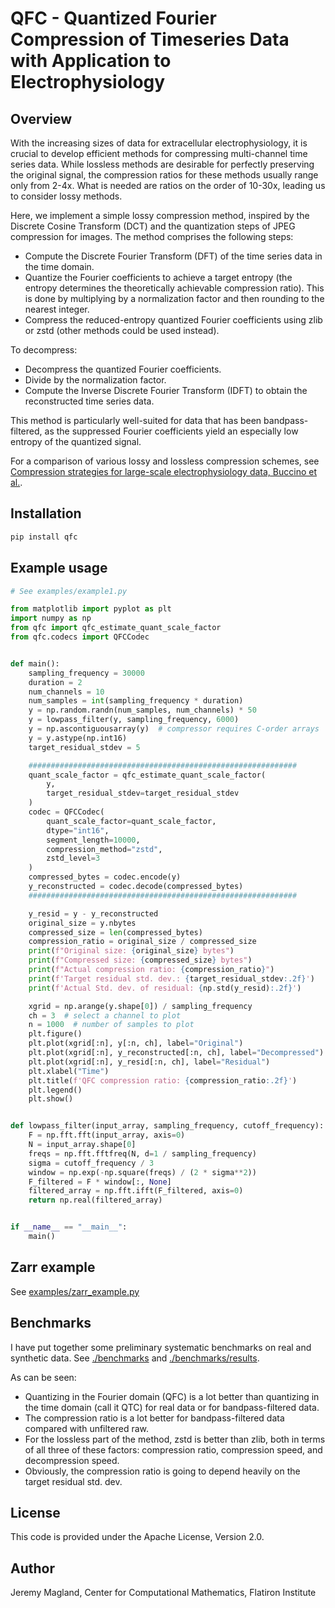 # QFC - Quantized Fourier Compression of Timeseries Data with Application to Electrophysiology

## Overview

With the increasing sizes of data for extracellular electrophysiology, it is crucial to develop efficient methods for compressing multi-channel time series data. While lossless methods are desirable for perfectly preserving the original signal, the compression ratios for these methods usually range only from 2-4x. What is needed are ratios on the order of 10-30x, leading us to consider lossy methods.

Here, we implement a simple lossy compression method, inspired by the Discrete Cosine Transform (DCT) and the quantization steps of JPEG compression for images. The method comprises the following steps:
* Compute the Discrete Fourier Transform (DFT) of the time series data in the time domain.
* Quantize the Fourier coefficients to achieve a target entropy (the entropy determines the theoretically achievable compression ratio). This is done by multiplying by a normalization factor and then rounding to the nearest integer.
* Compress the reduced-entropy quantized Fourier coefficients using zlib or zstd (other methods could be used instead).

To decompress:
* Decompress the quantized Fourier coefficients.
* Divide by the normalization factor.
* Compute the Inverse Discrete Fourier Transform (IDFT) to obtain the reconstructed time series data.

This method is particularly well-suited for data that has been bandpass-filtered, as the suppressed Fourier coefficients yield an especially low entropy of the quantized signal.

For a comparison of various lossy and lossless compression schemes, see [Compression strategies for large-scale electrophysiology data, Buccino et al.](https://www.biorxiv.org/content/10.1101/2023.05.22.541700v2.full.pdf).

## Installation

```bash
pip install qfc
```

## Example usage

```python
# See examples/example1.py

from matplotlib import pyplot as plt
import numpy as np
from qfc import qfc_estimate_quant_scale_factor
from qfc.codecs import QFCCodec


def main():
    sampling_frequency = 30000
    duration = 2
    num_channels = 10
    num_samples = int(sampling_frequency * duration)
    y = np.random.randn(num_samples, num_channels) * 50
    y = lowpass_filter(y, sampling_frequency, 6000)
    y = np.ascontiguousarray(y)  # compressor requires C-order arrays
    y = y.astype(np.int16)
    target_residual_stdev = 5

    ############################################################
    quant_scale_factor = qfc_estimate_quant_scale_factor(
        y,
        target_residual_stdev=target_residual_stdev
    )
    codec = QFCCodec(
        quant_scale_factor=quant_scale_factor,
        dtype="int16",
        segment_length=10000,
        compression_method="zstd",
        zstd_level=3
    )
    compressed_bytes = codec.encode(y)
    y_reconstructed = codec.decode(compressed_bytes)
    ############################################################

    y_resid = y - y_reconstructed
    original_size = y.nbytes
    compressed_size = len(compressed_bytes)
    compression_ratio = original_size / compressed_size
    print(f"Original size: {original_size} bytes")
    print(f"Compressed size: {compressed_size} bytes")
    print(f"Actual compression ratio: {compression_ratio}")
    print(f'Target residual std. dev.: {target_residual_stdev:.2f}')
    print(f'Actual Std. dev. of residual: {np.std(y_resid):.2f}')

    xgrid = np.arange(y.shape[0]) / sampling_frequency
    ch = 3  # select a channel to plot
    n = 1000  # number of samples to plot
    plt.figure()
    plt.plot(xgrid[:n], y[:n, ch], label="Original")
    plt.plot(xgrid[:n], y_reconstructed[:n, ch], label="Decompressed")
    plt.plot(xgrid[:n], y_resid[:n, ch], label="Residual")
    plt.xlabel("Time")
    plt.title(f'QFC compression ratio: {compression_ratio:.2f}')
    plt.legend()
    plt.show()


def lowpass_filter(input_array, sampling_frequency, cutoff_frequency):
    F = np.fft.fft(input_array, axis=0)
    N = input_array.shape[0]
    freqs = np.fft.fftfreq(N, d=1 / sampling_frequency)
    sigma = cutoff_frequency / 3
    window = np.exp(-np.square(freqs) / (2 * sigma**2))
    F_filtered = F * window[:, None]
    filtered_array = np.fft.ifft(F_filtered, axis=0)
    return np.real(filtered_array)


if __name__ == "__main__":
    main()
```

## Zarr example

See [examples/zarr_example.py](./examples/zarr_example.py)

## Benchmarks

I have put together some preliminary systematic benchmarks on real and synthetic data. See [./benchmarks](./benchmarks) and [./benchmarks/results](./benchmarks/results).

As can be seen:
- Quantizing in the Fourier domain (QFC) is a lot better than quantizing in the time domain (call it QTC) for real data or for bandpass-filtered data.
- The compression ratio is a lot better for bandpass-filtered data compared with unfiltered raw.
- For the lossless part of the method, zstd is better than zlib, both in terms of all three of these factors: compression ratio, compression speed, and decompression speed.
- Obviously, the compression ratio is going to depend heavily on the target residual std. dev.

## License

This code is provided under the Apache License, Version 2.0.


## Author

Jeremy Magland, Center for Computational Mathematics, Flatiron Institute
